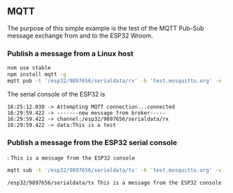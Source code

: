 ## MQTT	

The purpose of this simple example is the test of the MQTT Pub-Sub message exchange from and to the ESP32 Wroom.

### Publish a message from a Linux host

```bash
nvm use stable
npm install mqtt -g
mqtt pub -t '/esp32/9897656/serialdata/rx' -h 'test.mosquitto.org' -v -m 'This is a test'
```

The serial console of the ESP32 is
```
16:25:12.030 -> Attempting MQTT connection...connected
16:29:59.422 -> -------new message from broker-----
16:29:59.422 -> channel:/esp32/9897656/serialdata/rx
16:29:59.422 -> data:This is a test
```

### Publish a message from the ESP32 serial console

 : `This is a message from the ESP32 console`

```bash
mqtt sub -t '/esp32/9897656/serialdata/tx' -h 'test.mosquitto.org' -v
```
```
/esp32/9897656/serialdata/tx This is a message from the ESP32 console
```
